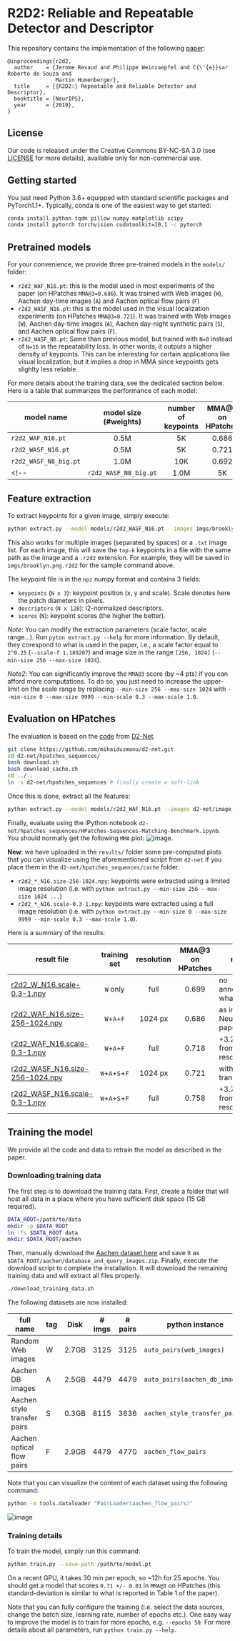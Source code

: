 # R2D2: Reliable and Repeatable Detector and Descriptor #
This repository contains the implementation of the following [paper](https://europe.naverlabs.com/research/publications/r2d2-reliable-and-repeatable-detectors-and-descriptors-for-joint-sparse-local-keypoint-detection-and-feature-extraction/):

```text
@inproceedings{r2d2,
  author    = {Jerome Revaud and Philippe Weinzaepfel and C{\'{e}}sar Roberto de Souza and
               Martin Humenberger},
  title     = {{R2D2:} Repeatable and Reliable Detector and Descriptor},
  booktitle = {NeurIPS},
  year      = {2019},
}
```

License
-------

Our code is released under the Creative Commons BY-NC-SA 3.0 (see [LICENSE](LICENSE) for more details), available only for non-commercial use.


Getting started
---------------
You just need Python 3.6+ equipped with standard scientific packages and PyTorch1.1+.
Typically, conda is one of the easiest way to get started:
```bash
conda install python tqdm pillow numpy matplotlib scipy
conda install pytorch torchvision cudatoolkit=10.1 -c pytorch
```

Pretrained models
-----------------
For your convenience, we provide three pre-trained models in the `models/` folder:
 - `r2d2_WAF_N16.pt`: this is the model used in most experiments of the paper (on HPatches `MMA@3=0.686`). It was trained with Web images (`W`), Aachen day-time images (`A`) and Aachen optical flow pairs (`F`)
 - `r2d2_WASF_N16.pt`: this is the model used in the visual localization experiments (on HPatches `MMA@3=0.721`). It was trained with Web images (`W`), Aachen day-time images (`A`), Aachen day-night synthetic pairs (`S`), and Aachen optical flow pairs (`F`).
 - `r2d2_WASF_N8.pt`: Same than previous model, but trained with `N=8` instead of `N=16` in the repeatability loss. In other words, it outputs a higher density of keypoints. This can be interesting for certain applications like visual localization, but it implies a drop in MMA since keypoints gets slighlty less reliable.

For more details about the training data, see the dedicated section below.
Here is a table that summarizes the performance of each model:

|    model name    | model size<br>(#weights)| number of<br>keypoints |MMA@3 on<br>HPatches|
|------------------|:-----------------------:|:----------------------:|:------------------:|
|`r2d2_WAF_N16.pt`    | 0.5M                    | 5K                     | 0.686              |
|`r2d2_WASF_N16.pt`   | 0.5M                    | 5K                     | 0.721              |
|`r2d2_WASF_N8_big.pt`| 1.0M                    | 10K                    | 0.692              |
<!--|`r2d2_WASF_N8_big.pt`| 1.0M                    | 5K                     | 0.704              |-->


Feature extraction
------------------
To extract keypoints for a given image, simply execute:
```bash
python extract.py --model models/r2d2_WASF_N16.pt --images imgs/brooklyn.png --top-k 5000
```
This also works for multiple images (separated by spaces) or a `.txt` image list. 
For each image, this will save the `top-k` keypoints in a file with the same path as the image and a `.r2d2` extension. 
For example, they will be saved in `imgs/brooklyn.png.r2d2` for the sample command above.

The keypoint file is in the `npz` numpy format and contains 3 fields: 
 - `keypoints` (`N x 3`): keypoint position (x, y and scale). Scale denotes here the patch diameters in pixels.
 - `descriptors` (`N x 128`): l2-normalized descriptors.
 - `scores` (`N`): keypoint scores (the higher the better). 
 
*Note*: You can modify the extraction parameters (scale factor, scale range...). Run `pyton extract.py --help` for more information. 
By default, they corespond to what is used in the paper, i.e., a scale factor equal to `2^0.25` (`--scale-f 1.189207`) and image size in the range `[256, 1024]` (`--min-size 256 --max-size 1024`). 

*Note2*: You can significantly improve the `MMA@3` score (by ~4 pts) if you can afford more computations. To do so, you just need to increase the upper-limit on the scale range by replacing `--min-size 256 --max-size 1024` with `--min-size 0 --max-size 9999 --min-scale 0.3 --max-scale 1.0`.



Evaluation on HPatches
----------------------
The evaluation is based on the [code](https://github.com/mihaidusmanu/d2-net) from [D2-Net](https://dsmn.ml/publications/d2-net.html).
```bash
git clone https://github.com/mihaidusmanu/d2-net.git
cd d2-net/hpatches_sequences/
bash download.sh
bash download_cache.sh
cd ../..
ln -s d2-net/hpatches_sequences # finally create a soft-link
```

Once this is done, extract all the features:
```bash
python extract.py --model models/r2d2_WAF_N16.pt --images d2-net/image_list_hpatches_sequences.txt
```

Finally, evaluate using the iPython notebook `d2-net/hpatches_sequences/HPatches-Sequences-Matching-Benchmark.ipynb`. 
You should normally get the following `MMA` plot:
![image](https://user-images.githubusercontent.com/56719813/67966238-d3cc6500-fc03-11e9-969b-5f086da26e34.png). 


**New**: we have uploaded in the `results/` folder some pre-computed plots that you can visualize using the aforementioned script from `d2-net` if you place them in the `d2-net/hpatches_sequences/cache` folder.
 - `r2d2_*_N16.size-256-1024.npy`: keypoints were extracted using a limited image resolution (i.e. with `python extract.py --min-size 256 --max-size 1024 ...`)
 - `r2d2_*_N16.scale-0.3-1.npy`: keypoints were extracted using a full image resolution (i.e. with `python extract.py --min-size 0 --max-size 9999 --min-scale 0.3 --max-scale 1.0`).

Here is a summary of the results:

|  result file | training set | resolution | MMA@3 on<br>HPatches| note |
|--------------|:------------:|:----------:|:-------------------:|------|
|[r2d2_W_N16.scale-0.3-1.npy](results/r2d2_W_N16.scale-0.3-1.npy) | `W` only | full | 0.699 | no annotation whatsoever |
|[r2d2_WAF_N16.size-256-1024.npy](results/r2d2_WAF_N16.size-256-1024.npy) | `W`+`A`+`F` | 1024 px | 0.686 | as in NeurIPS paper |
|[r2d2_WAF_N16.scale-0.3-1.npy](results/r2d2_WAF_N16.scale-0.3-1.npy) | `W`+`A`+`F` | full | 0.718 | +3.2% just from resolution |
|[r2d2_WASF_N16.size-256-1024.npy](results/r2d2_WASF_N16.size-256-1024.npy) | `W`+`A`+`S`+`F` | 1024 px | 0.721 | with style transfer |
|[r2d2_WASF_N16.scale-0.3-1.npy](results/r2d2_WASF_N16.scale-0.3-1.npy) | `W`+`A`+`S`+`F` | full | 0.758 | +3.7% just from resolution |


Training the model
------------------
We provide all the code and data to retrain the model as described in the paper.

### Downloading training data ###
The first step is to download the training data. 
First, create a folder that will host all data in a place where you have sufficient disk space (15 GB required).
```bash
DATA_ROOT=/path/to/data
mkdir -p $DATA_ROOT
ln -fs $DATA_ROOT data 
mkdir $DATA_ROOT/aachen
```
Then, manually download the [Aachen dataset here](https://drive.google.com/drive/folders/1fvb5gwqHCV4cr4QPVIEMTWkIhCpwei7n) and save it as `$DATA_ROOT/aachen/database_and_query_images.zip`.
Finally, execute the download script to complete the installation. It will download the remaining training data and will extract all files properly.
```bash 
./download_training_data.sh
```
The following datasets are now installed:

| full name                       |tag|Disk |# imgs|# pairs| python instance                |
|---------------------------------|---|-----|------|-------|--------------------------------|
| Random Web images               | W |2.7GB| 3125 |  3125 | `auto_pairs(web_images)`       |
| Aachen DB images                | A |2.5GB| 4479 |  4479 | `auto_pairs(aachen_db_images)` |
| Aachen style transfer pairs     | S |0.3GB| 8115 |  3636 | `aachen_style_transfer_pairs`  |
| Aachen optical flow pairs       | F |2.9GB| 4479 |  4770 | `aachen_flow_pairs`            |

Note that you can visualize the content of each dataset using the following command:
```bash
python -m tools.dataloader "PairLoader(aachen_flow_pairs)"
```
![image](https://user-images.githubusercontent.com/56719813/68311498-eafecd00-00b1-11ea-8d37-6693f3f90c9f.png)


### Training details ###
To train the model, simply run this command:
```bash
python train.py --save-path /path/to/model.pt 
```
On a recent GPU, it takes 30 min per epoch, so ~12h for 25 epochs. 
You should get a model that scores `0.71 +/- 0.01` in `MMA@3` on HPatches (this standard-deviation is similar to what is reported in Table 1 of the paper). 

Note that you can fully configure the training (i.e. select the data sources, change the batch size, learning rate, number of epochs etc.). One easy way to improve the model is to train for more epochs, e.g. `--epochs 50`. For more details about all parameters, run `python train.py --help`.

